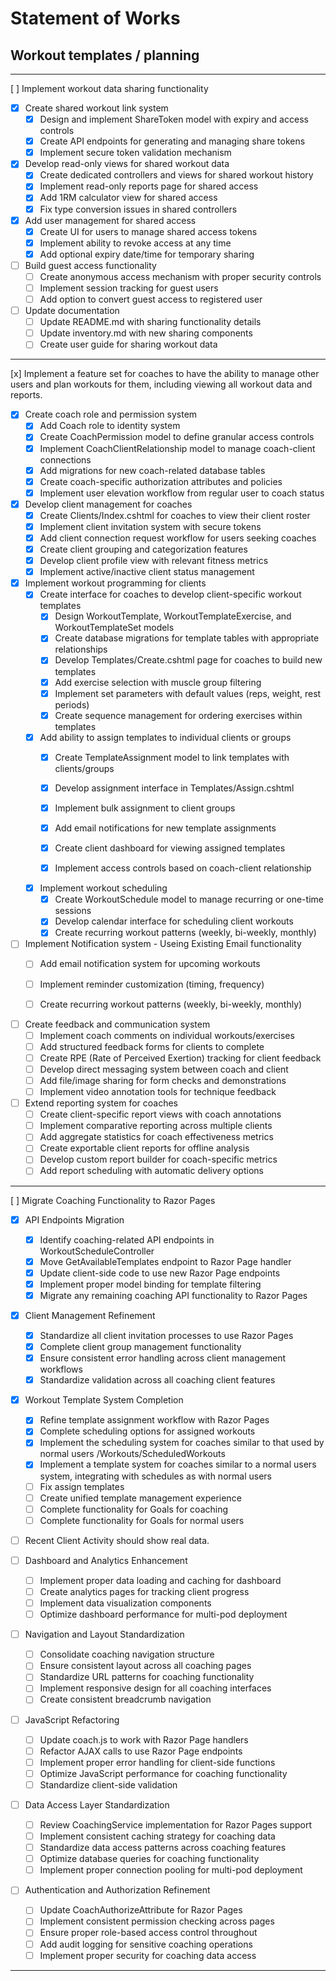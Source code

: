 # Statement of Works
## Workout templates / planning

---

[ ] Implement workout data sharing functionality
 - [x] Create shared workout link system
   - [x] Design and implement ShareToken model with expiry and access controls
   - [x] Create API endpoints for generating and managing share tokens
   - [x] Implement secure token validation mechanism
 - [x] Develop read-only views for shared workout data
   - [x] Create dedicated controllers and views for shared workout history
   - [x] Implement read-only reports page for shared access
   - [x] Add 1RM calculator view for shared access
   - [x] Fix type conversion issues in shared controllers
 - [x] Add user management for shared access
   - [x] Create UI for users to manage shared access tokens
   - [x] Implement ability to revoke access at any time
   - [x] Add optional expiry date/time for temporary sharing
 - [ ] Build guest access functionality
   - [ ] Create anonymous access mechanism with proper security controls
   - [ ] Implement session tracking for guest users
   - [ ] Add option to convert guest access to registered user
 - [ ] Update documentation
   - [ ] Update README.md with sharing functionality details
   - [ ] Update inventory.md with new sharing components
   - [ ] Create user guide for sharing workout data

---

[x] Implement a feature set for coaches to have the ability to manage other users and plan workouts for them, including viewing all workout data and reports.
 - [x] Create coach role and permission system
   - [x] Add Coach role to identity system
   - [x] Create CoachPermission model to define granular access controls
   - [x] Implement CoachClientRelationship model to manage coach-client connections
   - [x] Add migrations for new coach-related database tables
   - [x] Create coach-specific authorization attributes and policies
   - [x] Implement user elevation workflow from regular user to coach status

 - [x] Develop client management for coaches
   - [x] Create Clients/Index.cshtml for coaches to view their client roster
   - [x] Implement client invitation system with secure tokens
   - [x] Add client connection request workflow for users seeking coaches
   - [x] Create client grouping and categorization features
   - [x] Develop client profile view with relevant fitness metrics
   - [x] Implement active/inactive client status management

 - [x] Implement workout programming for clients
   - [x] Create interface for coaches to develop client-specific workout templates
     - [x] Design WorkoutTemplate, WorkoutTemplateExercise, and WorkoutTemplateSet models
     - [x] Create database migrations for template tables with appropriate relationships
     - [x] Develop Templates/Create.cshtml page for coaches to build new templates
     - [x] Add exercise selection with muscle group filtering
     - [x] Implement set parameters with default values (reps, weight, rest periods)
     - [x] Create sequence management for ordering exercises within templates
   - [x] Add ability to assign templates to individual clients or groups
     - [x] Create TemplateAssignment model to link templates with clients/groups
     - [x] Develop assignment interface in Templates/Assign.cshtml
     - [x] Implement bulk assignment to client groups
     - [x] Add email notifications for new template assignments
     - [x] Create client dashboard for viewing assigned templates
     - [x] Implement access controls based on coach-client relationship


   - [x] Implement workout scheduling
     - [x] Create WorkoutSchedule model to manage recurring or one-time sessions
     - [x] Develop calendar interface for scheduling client workouts
     - [x] Create recurring workout patterns (weekly, bi-weekly, monthly)

  - [ ] Implement Notification system - Useing Existing Email functionality
     - [ ] Add email notification system for upcoming workouts
     - [ ] Implement reminder customization (timing, frequency)
     - [ ] Create recurring workout patterns (weekly, bi-weekly, monthly)
  

 - [ ] Create feedback and communication system
   - [ ] Implement coach comments on individual workouts/exercises
   - [ ] Add structured feedback forms for clients to complete
   - [ ] Create RPE (Rate of Perceived Exertion) tracking for client feedback
   - [ ] Develop direct messaging system between coach and client
   - [ ] Add file/image sharing for form checks and demonstrations
   - [ ] Implement video annotation tools for technique feedback

 - [ ] Extend reporting system for coaches
   - [ ] Create client-specific report views with coach annotations
   - [ ] Implement comparative reporting across multiple clients
   - [ ] Add aggregate statistics for coach effectiveness metrics
   - [ ] Create exportable client reports for offline analysis
   - [ ] Develop custom report builder for coach-specific metrics
   - [ ] Add report scheduling with automatic delivery options
 
---

[ ] Migrate Coaching Functionality to Razor Pages
 - [x] API Endpoints Migration
   - [x] Identify coaching-related API endpoints in WorkoutScheduleController
   - [x] Move GetAvailableTemplates endpoint to Razor Page handler
   - [x] Update client-side code to use new Razor Page endpoints
   - [x] Implement proper model binding for template filtering
   - [x] Migrate any remaining coaching API functionality to Razor Pages

 - [x] Client Management Refinement
   - [x] Standardize all client invitation processes to use Razor Pages
   - [x] Complete client group management functionality
   - [x] Ensure consistent error handling across client management workflows
   - [x] Standardize validation across all coaching client features

 - [x] Workout Template System Completion
   - [x] Refine template assignment workflow with Razor Pages
   - [x] Complete scheduling options for assigned workouts
   - [x] Implement the scheduling system for coaches similar to that used by normal users /Workouts/ScheduledWorkouts
   - [x] Implement a template system for coaches similar to a normal users system, integrating with schedules as with normal users
   - [ ] Fix assign templates
   - [ ] Create unified template management experience
   - [ ] Complete functionality for Goals for coaching 
   - [ ] Complete functionality for Goals for normal users

 - [ ] Recent Client Activity should show real data.

 - [ ] Dashboard and Analytics Enhancement
   - [ ] Implement proper data loading and caching for dashboard
   - [ ] Create analytics pages for tracking client progress
   - [ ] Implement data visualization components
   - [ ] Optimize dashboard performance for multi-pod deployment

 - [ ] Navigation and Layout Standardization
   - [ ] Consolidate coaching navigation structure
   - [ ] Ensure consistent layout across all coaching pages
   - [ ] Standardize URL patterns for coaching functionality
   - [ ] Implement responsive design for all coaching interfaces
   - [ ] Create consistent breadcrumb navigation

 - [ ] JavaScript Refactoring
   - [ ] Update coach.js to work with Razor Page handlers
   - [ ] Refactor AJAX calls to use Razor Page endpoints
   - [ ] Implement proper error handling for client-side functions
   - [ ] Optimize JavaScript performance for coaching functionality
   - [ ] Standardize client-side validation

 - [ ] Data Access Layer Standardization
   - [ ] Review CoachingService implementation for Razor Pages support
   - [ ] Implement consistent caching strategy for coaching data
   - [ ] Standardize data access patterns across coaching features
   - [ ] Optimize database queries for coaching functionality
   - [ ] Implement proper connection pooling for multi-pod deployment

 - [ ] Authentication and Authorization Refinement
   - [ ] Update CoachAuthorizeAttribute for Razor Pages
   - [ ] Implement consistent permission checking across pages
   - [ ] Ensure proper role-based access control throughout
   - [ ] Add audit logging for sensitive coaching operations
   - [ ] Implement proper security for coaching data access
---